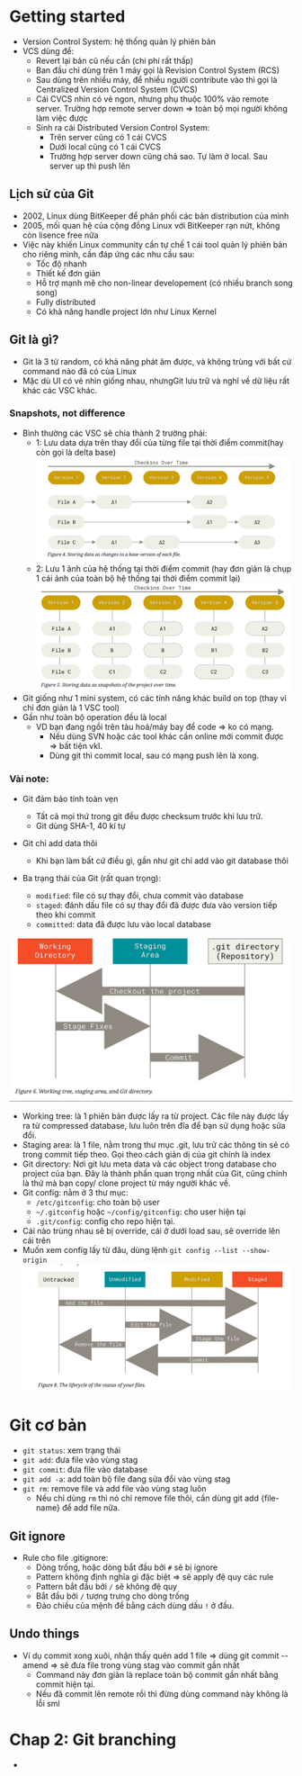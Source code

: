 # Getting started
- Version Control System: hệ thống quản lý phiên bản
- VCS dùng để:
    - Revert lại bản cũ nếu cần (chi phí rất thấp)
    - Ban đầu chỉ dùng trên 1 máy gọi là Revision Control System (RCS)
    - Sau dùng trên nhiều máy, để nhiều người contribute vào thì gọi là Centralized Version Control System (CVCS)
    - Cái CVCS nhìn có vẻ ngon, nhưng phụ thuộc 100% vào remote server. Trường hợp remote server down => toàn bộ mọi người không làm việc được
    - Sinh ra cái Distributed Version Control System:
        - Trên server cũng có 1 cái CVCS
        - Dưới local cũng có 1 cái CVCS
        - Trường hợp server down cũng chả sao. Tự làm ở local. Sau server up thì push lên

## Lịch sử của Git
- 2002, Linux dùng BitKeeper để phân phối các bản distribution của mình
- 2005, mối quan hệ của cộng đồng Linux với BitKeeper rạn nứt, không còn lisence free nữa
- Việc này khiến Linux community cần tự chế 1 cái tool quản lý phiên bản cho riêng mình, cần đáp ứng các nhu cầu sau:
    - Tốc độ nhanh
    - Thiết kế đơn giản
    - Hỗ trợ mạnh mẽ cho non-linear developement (có nhiều branch song song)
    - Fully distributed
    - Có khả năng handle project lớn như Linux Kernel
## Git là gì?
- Git là 3 từ random, có khả năng phát âm được, và không trùng với bất cứ command nào đã có của Linux
- Mặc dù UI có vẻ nhìn giống nhau, nhưngGit lưu trữ và nghĩ về dữ liệu rất khác các VSC khác.

### Snapshots, not difference
- Bình thường các VSC sẽ chia thành 2 trường phái:
    - 1: Lưu data dựa trên thay đổi của từng file tại thời điểm commit(hay còn gọi là delta base)
    ![](images/progit_delta-base-store.png)
    - 2: Lưu 1 ảnh của hệ thống tại thời điểm commit (hay đơn giản là chụp 1 cái ảnh của toàn bộ hệ thống tại thời điểm commit lại)
    ![](images/progit_snapshot-base-store.png)
- Git giống như 1 mini system, có các tính năng khác build on top (thay vì chỉ đơn giản là 1 VSC tool)
- Gần như toàn bộ operation đều là local
    - VD bạn đang ngồi trên tàu hoả/máy bay để code => ko có mạng.
        - Nếu dùng SVN hoặc các tool khác cần online mới commit được => bất tiện vkl.
        - Dùng git thì commit local, sau có mạng push lên là xong.

### Vài note:
- Git đảm bảo tính toàn vẹn
    - Tất cả mọi thứ trong git đều được checksum trước khi lưu trữ.
    - Git dùng SHA-1, 40 kí tự

- Git chỉ add data thôi
    - Khi bạn làm bất cứ điều gì, gần như git chỉ add vào git database thôi
- Ba trạng thái của Git (rất quan trọng):
    - `modified`: file có sự thay đổi, chưa commit vào database
    - `staged`: đánh dấu file có sự thay đổi đã được đưa vào version tiếp theo khi commit
    - `committed`: data đã được lưu vào local database

![](images/progit_git-directory.png)

- Working tree: là 1 phiên bản được lấy ra từ project. Các file này được lấy ra từ compressed database, lưu luôn trên đĩa để bạn sử dụng hoặc sửa đổi.
- Staging area: là 1 file, nằm trong thư mục .git, lưu trữ các thông tin sẽ có trong commit tiếp theo. Gọi theo cách giản dị của git chính là index
- Git directory: Nơi git lưu meta data và các object trong database cho project của bạn. Đây là thành phần quan trọng nhất của Git, cũng chính là thứ mà bạn copy/ clone project từ máy người khác về.
- Git config: nằm ở 3 thư mục:
    - `/etc/gitconfig`: cho toàn bộ user
    - `~/.gitconfig` hoặc `~/config/gitconfig`: cho user hiện tại
    - `.git/config`: config cho repo hiện tại.
- Cái nào trùng nhau sẽ bị override, cái ở dưới load sau, sẽ override lên cái trên
- Muốn xem config lấy từ đâu, dùng lệnh `git config --list --show-origin`
![](images/progit_file-lifecycle.png)

# Git cơ bản
- `git status`: xem trạng thái
- `git add`: đưa file vào vùng stag
- `git commit`: đưa file vào database
- `git add -a`: add toàn bộ file đang sửa đổi vào vùng stag
- `git rm`: remove file và add file vào vùng stag luôn
    - Nếu chỉ dùng `rm` thì nó chỉ remove file thôi, cần dùng git add {file-name} để add file nữa.



## Git ignore
- Rule cho file .gitignore:
    - Dòng trống, hoặc dòng bắt đầu bởi `#` sẽ bị ignore
    - Pattern không định nghĩa gì đặc biệt => sẽ apply đệ quy các rule
    - Pattern bắt đầu bởi `/` sẽ không đệ quy
    - Bắt đầu bởi `/` tượng trưng cho dòng trống
    - Đảo chiều của mệnh đề bằng cách dùng dấu `!` ở đầu.

## Undo things
- Ví dụ commit xong xuôi, nhận thấy quên add 1 file => dùng git commit --amend => sẽ đưa file trong vùng stag vào commit gần nhất
    - Command này đơn giản là replace toàn bộ commit gần nhất bằng commit hiện tại.
    - Nếu đã commit lên remote rồi thì đừng dùng command này không là lỗi sml

# Chap 2: Git branching
- 


